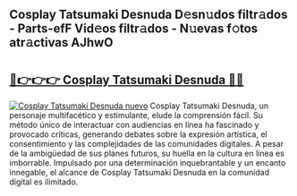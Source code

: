 ## Cosplay Tatsumaki Desnuda D𝚎sn𝚞dos filtr𝚊dos - Parts-efF Vid𝚎os filtr𝚊dos - N𝚞evas f𝚘tos atr𝚊ctivas AJhwO

# <h2><a href="http://mbbpj4.tromn.icu/?c=Cosplay+Tatsumaki+Desnuda">🔗👉👉👉 Cosplay Tatsumaki Desnuda 🔗🔗</a></h2>

[![Cosplay Tatsumaki Desnuda nuevo](https://i.imgur.com/pEAQMta.gif)](http://mbbpj4.tromn.icu/?c=Cosplay+Tatsumaki+Desnuda)
Cosplay Tatsumaki Desnuda, un personaje multifacético y estimulante, elude la comprensión fácil. Su método único de interactuar con audiencias en línea ha fascinado y provocado críticas, generando debates sobre la expresión artística, el consentimiento y las complejidades de las comunidades digitales. A pesar de la ambigüedad de sus planes futuros, su huella en la cultura en línea es imborrable. Impulsado por una determinación inquebrantable y un encanto innegable, el alcance de Cosplay Tatsumaki Desnuda en la comunidad digital es ilimitado.
